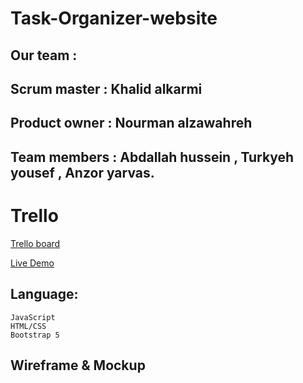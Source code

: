 # Task-Organizer-website
## Our team :
## Scrum master : Khalid alkarmi
## Product owner : Nourman alzawahreh
## Team members : Abdallah hussein , Turkyeh yousef , Anzor yarvas.
# Trello 
[Trello board](https://trello.com/b/p96CV7SC/task-organizer-website)

[Live Demo](https://khalledalkarmi.github.io/Task-organizer-website/)

## Language:
    JavaScript
    HTML/CSS
    Bootstrap 5 


## Wireframe & Mockup


